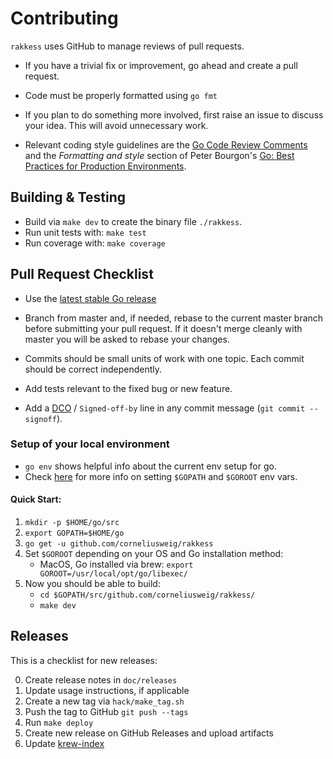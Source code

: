 # Contributing
`rakkess` uses GitHub to manage reviews of pull requests.

* If you have a trivial fix or improvement, go ahead and create a pull request.

* Code must be properly formatted using `go fmt`

* If you plan to do something more involved, first raise an issue to discuss
  your idea. This will avoid unnecessary work.

* Relevant coding style guidelines are  the [Go Code Review Comments](https://code.google.com/p/go-wiki/wiki/CodeReviewComments)
  and the _Formatting and style_ section of Peter Bourgon's [Go: Best Practices for Production Environments](http://peter.bourgon.org/go-in-production/#formatting-and-style).

## Building & Testing

* Build via `make dev` to create the binary file `./rakkess`.
* Run unit tests with: `make test`
* Run coverage with: `make coverage`

## Pull Request Checklist

* Use the [latest stable Go release](https://golang.org/dl/)

* Branch from master and, if needed, rebase to the current master branch before submitting your pull request.
  If it doesn't merge cleanly with master you will be asked to rebase your changes.

* Commits should be small units of work with one topic. Each commit should be correct independently.

* Add tests relevant to the fixed bug or new feature.

* Add a [DCO](https://developercertificate.org/) / `Signed-off-by` line in any commit message (`git commit --signoff`).

### Setup of your local environment

- `go env` shows helpful info about the current env setup for go.
- Check [here](https://github.com/golang/go/wiki/GOPATH) for more info on setting `$GOPATH` and `$GOROOT` env vars.

#### Quick Start:

1. `mkdir -p $HOME/go/src`
2. `export GOPATH=$HOME/go`
3. `go get -u github.com/corneliusweig/rakkess`
4. Set `$GOROOT` depending on your OS and Go installation method:
   - MacOS, Go installed via brew: `export GOROOT=/usr/local/opt/go/libexec/`
5. Now you should be able to build:
   - `cd $GOPATH/src/github.com/corneliusweig/rakkess/`
   - `make dev`

## Releases

This is a checklist for new releases:

0. Create release notes in `doc/releases`
0. Update usage instructions, if applicable
0. Create a new tag via `hack/make_tag.sh`
0. Push the tag to GitHub `git push --tags`
0. Run `make deploy`
0. Create new release on GitHub Releases and upload artifacts
0. Update [krew-index](https://github.com/GoogleContainerTools/krew-index)
